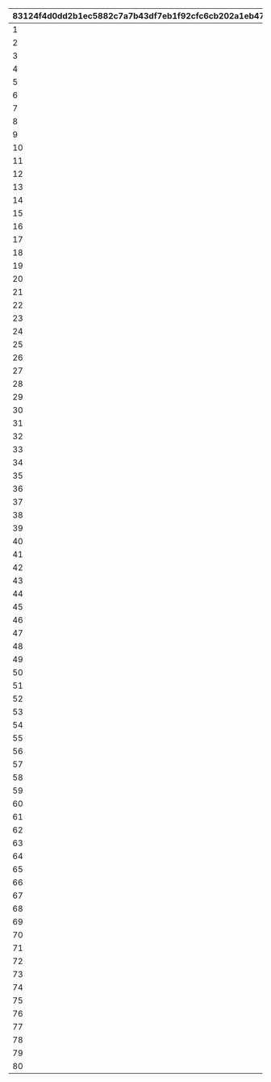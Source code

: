 |83124f4d0dd2b1ec5882c7a7b43df7eb1f92cfc6cb202a1eb4752ec8f29f1649|23c54ac7f9189a58f69920be876a8ef2d28a42204631b3e844bb17360e070abb|165e9a5a46c7a3605b9fac7c6eb598b4b830602945f9b8c5308c6325bd5fb890|
| --- | --- | --- |
|1|6101321|61013201|
|2|6101322|61013201|
|3|6101323|61013201|
|4|6101324|61013201|
|5|6101325|61013201|
|6|6101326|61013201|
|7|6101327|61013201|
|8|6101341|61013401|
|9|6101342|61013401|
|10|6101343|61013401|
|11|6101344|61013401|
|12|6101345|61013401|
|13|6101361|61013601|
|14|6101362|61013601|
|15|6101363|61013601|
|16|6101364|61013601|
|17|6101365|61013601|
|18|6101366|61013601|
|19|6101367|61013601|
|20|6101368|61013601|
|21|6101401|61014001|
|22|6101402|61014001|
|23|6101403|61014001|
|24|6101404|61014001|
|25|6101405|61014001|
|26|6101421|61014201|
|27|6101422|61014201|
|28|6101423|61014201|
|29|6101424|61014201|
|30|6101441|61014401|
|31|6101442|61014401|
|32|6101443|61014401|
|33|6101444|61014401|
|34|6101461|61014601|
|35|6101462|61014601|
|36|6101463|61014601|
|37|6101464|61014601|
|38|6101465|61014601|
|39|6101466|61014601|
|40|6101467|61014601|
|41|6101468|61014601|
|42|6101469|61014601|
|43|6101481|61014801|
|44|6101482|61014801|
|45|6101483|61014801|
|46|6101484|61014801|
|47|6101485|61014801|
|48|6101501|61015001|
|49|6101502|61015001|
|50|6101503|61015001|
|51|6101504|61015001|
|52|6101505|61015001|
|53|6101520|61015201|
|54|6101521|61015201|
|55|6101522|61015201|
|56|6101523|61015201|
|57|6101524|61015201|
|58|6101525|61015201|
|59|6101526|61015201|
|60|6101527|61015201|
|61|6101528|61015201|
|62|6101529|61015201|
|63|6101540|61015401|
|64|6101541|61015401|
|65|6101542|61015401|
|66|6101550|61015501|
|67|6101551|61015501|
|68|6101580|61015801|
|69|6101581|61015801|
|70|6101600|61016001|
|71|6101601|61016001|
|72|6101620|61016201|
|73|6101621|61016201|
|74|6101622|61016201|
|75|6101640|61016401|
|76|6101641|61016401|
|77|6101642|61016401|
|78|6101660|61016601|
|79|6101661|61016601|
|80|6101662|61016601|